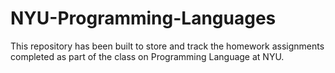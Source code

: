 # NYU-Programming-Languages
This repository has been built to store and track the homework assignments completed as part of the class on Programming Language at NYU.
